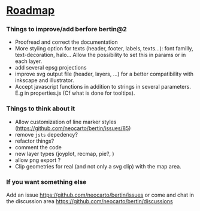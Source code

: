 # <ins>Roadmap</ins>

### Things to improve/add berfore bertin@2

- Proofread and correct the documentation
- More styling option for texts (header, footer, labels, texts...): font familly, text-decoration, halo... Allow the possibility to set this in params or in each layer.
- add several epsg projections
- improve svg output file (header, layers, ...) for a better compatibility with inkscape and illustrator.
- Accept javascript functions in addition to strings in several parameters. E.g in properties.js (Cf what is done for tooltips).

### Things to think about it

- Allow customization of line marker styles (https://github.com/neocarto/bertin/issues/85)
- remove `jsts` depedency?
- refactor things?
- comment the code
- new layer types (joyplot, recmap, pie?, )
- allow png export ?
- Clip geometries for real (and not only a svg clip) with the map area.  

### If you want something else

Add an issue https://github.com/neocarto/bertin/issues
or come and chat in the discussion area https://github.com/neocarto/bertin/discussions